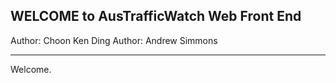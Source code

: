 WELCOME to AusTrafficWatch Web Front End
-----------------------------------------
Author: Choon Ken Ding
Author: Andrew Simmons

-----------------------------------------

Welcome. 
